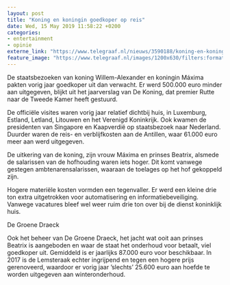 ```yaml
---
layout: post
title: "Koning en koningin goedkoper op reis"
date: Wed, 15 May 2019 11:58:22 +0200
categories: 
- entertainment 
- opinie 
externe_link: "https://www.telegraaf.nl/nieuws/3590188/koning-en-koningin-goedkoper-op-reis"
feature_image: "https://www.telegraaf.nl/images/1200x630/filters:format(jpeg):quality(80)/cdn-kiosk-api.telegraaf.nl/9871044c-7702-11e9-bf65-02c309bc01c1.jpg"
---
```


<p class="intro">De staatsbezoeken van koning Willem-Alexander en koningin Máxima pakten vorig jaar goedkoper uit dan verwacht. Er werd 500.000 euro minder aan uitgegeven, blijkt uit het jaarverslag van De Koning, dat premier Rutte naar de Tweede Kamer heeft gestuurd.</p> <p>De officiële visites waren vorig jaar relatief dichtbij huis, in Luxemburg, Estland, Letland, Litouwen en het Verenigd Koninkrijk. Ook kwamen de presidenten van Singapore en Kaapverdië op staatsbezoek naar Nederland. Duurder waren de reis- en verblijfkosten aan de Antillen, waar 61.000 euro meer aan werd uitgegeven.</p><p>De uitkering van de koning, zijn vrouw Máxima en prinses Beatrix, alsmede de salarissen van de hofhouding waren iets hoger. Dit komt vanwege gestegen ambtenarensalarissen, waaraan de toelages op het hof gekoppeld zijn.</p><p>Hogere materiële kosten vormden een tegenvaller. Er werd een kleine drie ton extra uitgetrokken voor automatisering en informatiebeveiliging. Vanwege vacatures bleef wel weer ruim drie ton over bij de dienst koninklijk huis.</p><p>De Groene Draeck</p><p>Ook het beheer van De Groene Draeck, het jacht wat ooit aan prinses Beatrix is aangeboden en waar de staat het onderhoud voor betaalt, viel goedkoper uit. Gemiddeld is er jaarlijks 87.000 euro voor beschikbaar. In 2017 is de Lemsteraak echter ingrijpend en tegen een hogere prijs gerenoveerd, waardoor er vorig jaar ’slechts’ 25.600 euro aan hoefde te worden uitgegeven aan winteronderhoud.</p>
